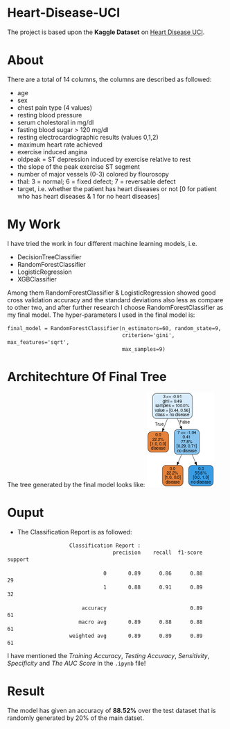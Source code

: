 # Heart-Disease-UCI
The project is based upon the **Kaggle Dataset** on [Heart Disease UCI](https://www.kaggle.com/ronitf/heart-disease-uci).

# About
There are a total of 14 columns, the columns are described as followed:
- age
- sex
- chest pain type (4 values)
- resting blood pressure
- serum cholestoral in mg/dl
- fasting blood sugar > 120 mg/dl
- resting electrocardiographic results (values 0,1,2)
- maximum heart rate achieved
- exercise induced angina
- oldpeak = ST depression induced by exercise relative to rest
- the slope of the peak exercise ST segment
- number of major vessels (0-3) colored by flourosopy
- thal: 3 = normal; 6 = fixed defect; 7 = reversable defect
- target, i.e. whether the patient has heart diseases or not [0 for patient who has heart diseases & 1 for no heart diseases]

# My Work
I have tried the work in four different machine learning models, i.e. 
- DecisionTreeClassifier
- RandomForestClassifier
- LogisticRegression
- XGBClassifier

Among them RandomForestClassifier & LogisticRegression showed good cross validation accuracy and the standard deviations also less as compare to other two, and after further research I choose RandomForestClassifier as my final model. The hyper-parameters I used in the final model is:
```
final_model = RandomForestClassifier(n_estimators=60, random_state=9, 
                                     criterion='gini', max_features='sqrt',
                                     max_samples=9)
```

# Architechture Of Final Tree
The tree generated by the final model looks like:
![Final Tree Generated By Random Forest Classifier](final_tree.png)

# Ouput
- The Classification Report is as followed:
```
                    Classification Report :
                                  precision    recall  f1-score   support

                               0       0.89      0.86      0.88        29
                               1       0.88      0.91      0.89        32

                        accuracy                           0.89        61
                       macro avg       0.89      0.88      0.88        61
                    weighted avg       0.89      0.89      0.89        61
```
I have mentioned the *Training Accuracy*, *Testing Accuracy*, *Sensitivity*, *Specificity* and *The AUC Score* in the ```.ipynb``` file!

# Result
The model has given an accuracy of **88.52%** over the test dataset that is randomly generated by 20% of the main datset.
